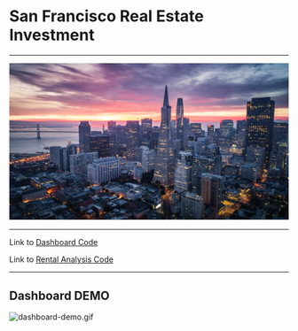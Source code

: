 # San Francisco Real Estate Investment 

---

![SanFran](Images/san-francisco-hero.jpg)


---


Link to [Dashboard Code](https://github.com/onyxcollc/SanFrancisco_Real_Estate_Investment/blob/main/dashboard.ipynb)

Link to [Rental Analysis Code](https://github.com/onyxcollc/SanFrancisco_Real_Estate_Investment/blob/main/rental_analysis.ipynb)

---

## Dashboard DEMO


![dashboard-demo.gif](Images/dashboard-demo.gif)

